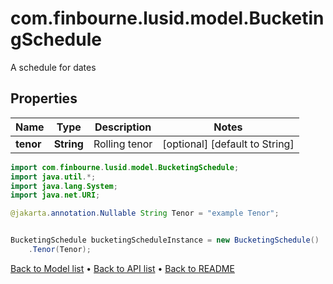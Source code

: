 # com.finbourne.lusid.model.BucketingSchedule
A schedule for dates

## Properties

Name | Type | Description | Notes
------------ | ------------- | ------------- | -------------
**tenor** | **String** | Rolling tenor | [optional] [default to String]

```java
import com.finbourne.lusid.model.BucketingSchedule;
import java.util.*;
import java.lang.System;
import java.net.URI;

@jakarta.annotation.Nullable String Tenor = "example Tenor";


BucketingSchedule bucketingScheduleInstance = new BucketingSchedule()
    .Tenor(Tenor);
```


[Back to Model list](../README.md#documentation-for-models) &#8226; [Back to API list](../README.md#documentation-for-api-endpoints) &#8226; [Back to README](../README.md)
